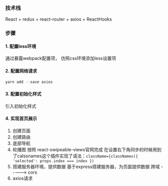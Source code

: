 ### 技术栈
React + redux + react-router + axios + ReactHooks


### 步骤
#### 1. 配置less环境
通过暴露webpack配置项， 仿照css环境添加less设置项

#### 2. 配置网络请求

```js
yarn add --save axios
```

#### 3. 配置初始化样式
引入初始化样式

#### 4. 实现首页展示
1. 创建页面
2. 创建路由
3. 底部导航
4. 轮播图
  按照 react-swipeable-views官网完成
  在设置右下角同步的时候用到了calssnames这个插件实现了语法：`className={classNames({ 'selected': props.index === index })`
5. 搭建服务器环境，提供数据
  基于express搭建服务器，为页面提供数据
  跨域 -----> cors
6. axios请求

